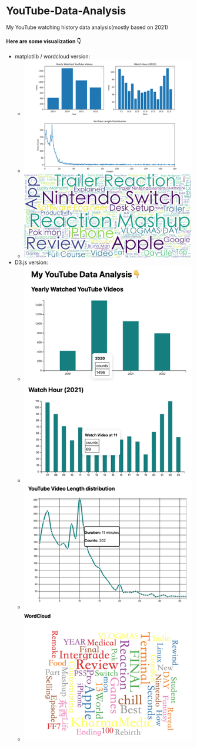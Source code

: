 # YouTube-Data-Analysis

My YouTube watching history data analysis(mostly based on 2021)

#### Here are some visualization 👇

- matplotlib / wordcloud version:
  - ![](img/graphs.svg)
  - ![](img/video_length.svg)
  - ![](img/wordle.png)
- D3.js version:
  - ![](img/graphs_d3.jpg)
  - ![](img/graphs_d3_line.jpg)
  - ![](img/video_length_d3.jpg)
  - ![](img/WordCloud.jpg)
